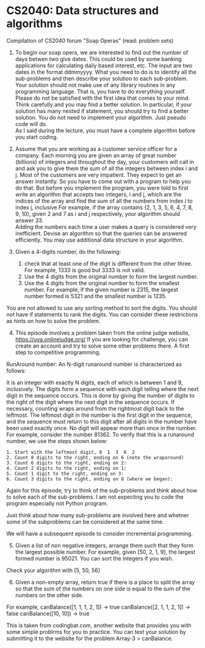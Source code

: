 # CS2040: Data structures and algorithms
Compilation of CS2040 forum "Soap Operas" (read: problem sets)

1. To begin our soap opera, we are interested to find out
the number of days betwen two give dates. This could be
used by some banking applications for calculating daily
based interest, etc. The input are two dates in the format
ddmmyyyy. 
    What you need to do is to identify all the sub-problems
and then describe your solution to each sub-problem. Your
solution should not make use of any library routines in any
programming language. That is, you have to do everything
yourself.
    Please do not be satisfied with the first idea that comes
to your mind. Think carefully and you may find a better
solution. In particular, if your solution has many nested if
statement, you should try to find a better solution.
    You do not need to implement your algorithm. Just pseudo
code will do.  
     As I said during the lecture, you must have a complete
algorithm before you start coding.  

2. Assume that you are working as a customer service officer for a company.
Each morning you are given an array of great number (billions) of integers
and throughout the day, your customers will call in and ask you to give them
the sum of all the integers between index i and j. Most of the customers are
very impatient. They expect to get an answer instantly. So you have to come
out with a program to help you do that. But before you implement the program,
you were told to first write an algorithm that accepts two integers, i and j, which
are the indices of the array and find the sum of all the numbers from index i to
index j, inclusive.For example, if the array contains {2, 1, 3, 5, 6, 4, 7, 8, 9, 10),
given 2 and 7 as i and j respectively, your algorithm should answer 33.  
Adding the numbers each time a user makes a query is considered very inefficient.
Devise an algorithm so that the queries can be answered efficiently. You may use
additional data structure in your algorithm.  

3. Given a 4-digits number, do the following:
    1. check that at least one of the digit is different from the other three.
     For example, 1333 is good but 3333 is not valid.
    2. Use the 4 digits from the original number to form the largest number.
    3. Use the 4 digits from the original number to form the smallest number.
     For example, if the given number is 2315, the largest number formed is
     5321 and the smallest number is 1235.

You are not allowed to use any sorting method to sort the digits. You should
not have if statements to rank the digits. You can consider these restrictions
as hints on how to solve the problem.  

4. This episode involves a problem taken from the online judge website, https://uva.onlinejudge.org/
If you are looking for challenge, you can create an account and try to solve some other
problems there. A first step to competitive programming.

RunAround number:
An N-digit runaround number is characterized as follows:

It is an integer with exactly N digits, each of which is between 1 and 9, inclusively.
The digits form a sequence with each digit telling where the next digit in the sequence occurs. This is done by giving the number of digits to the right of the digit where the next digit in the sequence occurs. If necessary, counting wraps around from the rightmost digit back to the leftmost.
The leftmost digit in the number is the first digit in the sequence, and the sequence must return to this digit after all digits in the number have been used exactly once.
No digit will appear more than once in the number.
For example, consider the number 81362. To verify that this is a runaround number, we use the steps shown below:

    1. Start with the leftmost digit, 8  1  3  6  2 
    2. Count 8 digits to the right, ending on 6 (note the wraparound)
    3. Count 6 digits to the right, ending on 2:
    4. Count 2 digits to the right, ending on 1:
    5. Count 1 digit to the right, ending on 3:
    6. Count 3 digits to the right, ending on 8 (where we began):
Again for this episode, try to think of the sub-problems and think about how to
solve each of the sub-problems. I am not expecting you to code the program 
especially not Python program. 

Just think about how many sub-problems are involved here and whetner
some of the subproblems can be considered at the same time. 

We will have a subsequent episode to consider incremental programming.   

5. Given a list of non negative integers, arrange them
such that they form the largest possible number.
For example, given [50, 2, 1, 9], the largest formed number is 95021.
You can sort the integers if you wish.

Check your algorithm with [5, 50, 56]  

6. Given a non-empty array, return true if there is a place to split the array so that the sum of the numbers on one side is equal to the sum of the numbers on the other side.

For example,
canBalance([1, 1, 1, 2, 1]) → true
canBalance([2, 1, 1, 2, 1]) → false
canBalance([10, 10]) → true

This is taken from codingbat.com, another website that provides you with some simple problrms
for you to practice. You can test your solution by submitting it to the website for the problem Array-3 > canBalance. 
